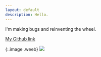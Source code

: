 ```yaml
---
layout: default
description: Hello.
---
```


I'm making bugs and reinventing the wheel.

[My Github link](https://github.com/Hyreos)

{:.image .weeb}
![](https://avatars2.githubusercontent.com/u/21271840?s=460&v=4)